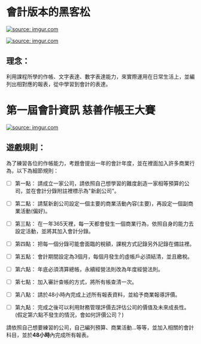 # 會計版本的黑客松
<a href="https://imgur.com/4Fa82x0"><img src="https://i.imgur.com/4Fa82x0.png" title="source: imgur.com" /></a>


<a href="https://imgur.com/7R9iO1y"><img src="https://i.imgur.com/7R9iO1y.png" title="source: imgur.com" /></a>

## 理念：

利用課程所學的作帳、文字表達、數字表達能力，來實際運用在日常生活上，並編列出相對應的報表，從中學習到會計的表達。


# 第一屆會計資訊 慈善作帳王大賽

<a href="https://imgur.com/cgV41rK"><img src="https://i.imgur.com/cgV41rK.jpg" title="source: imgur.com" /></a>

## 遊戲規則：

為了練習各位的作帳能力，考題會提出一年的會計年度，並在裡面加入許多商業行為，以下為細節規則：

- [ ] 第一點： 請成立一家公司，請依照自己想學習的難度創造一家相等預算的公司，並在會計分錄附註裡標示為"新創公司"。

- [ ] 第二點： 請幫新創公司設定一個主要的商業活動內容(主要)，再設定一個副商業活動(偏好)。

- [ ] 第三點： 在一年365天裡，每一天都會發生一個商業行為，依照自身的能力去設定活動，並將其加入會計分錄。

- [ ] 第四點： 把每一個分錄可能會面臨的稅額，課稅方式記錄另外記錄在備註裡。

- [ ] 第五點： 會計期間設定為3個月，每個月發生的虛帳戶必須結清，並且繳稅。

- [ ] 第六點： 年底必須清算總帳，永續經營法則改為年度經營法則。

- [ ] 第七點： 加入審計查帳的方式，將所有帳查清一次。

- [ ] 第八點： 請於48小時內完成上述所有報表資料，並給予商業報導評價。

- [ ] 第九點： 完成之後可以利用財務管理評價去評估公司的價值及未來成長性。(假定第六點不發生的情況，會如何評價公司？)

請依照自己想要練習的公司，自己編列預算、商業活動...等等，並加入相關的會計科目，並於**48小時**內完成所有報表。